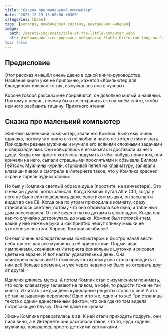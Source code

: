 ```yaml
---
title: "Сказка про маленький компьютер"
date: '2023-12-19 15:00:00 +0300'
categories: [Дзен]
tags: [эмпатия, лимбическая система, внутренняя империя]
image: 
  path: /assets/img/posts/tale-of-the-little-computer.webp
  alt: Изображение сгенерировано нейросетью Stable Diffusion (модель ComfyrollAnime_v1_fp16_pruned)
toc: false
---
```


## Предисловие

Этот рассказ я нашёл очень давно в одной книге-руководстве. Название книги уже не припомню, кажется «Компьютер для блондинок» или как-то так, выпускалась она в нулевых.

Короче говоря рассказ мне понравился, он довольно милый и наивный. Поэтому я решил, почему бы и не сохранить его на моём сайте, чтобы немного разбавить тишину. Приятного чтения!

## Сказка про маленький компьютер

Жил-был маленький компьютер, звали его Компик. Было ему очень одиноко, потому что никто его не любил и никто не хотел с ним играть. Приходили разные мужчины и мучили его всякими сложными задачами и сверхзадачами. Они ковырялись в его мозгах и доставали из него душу. Когда ему просто хотелось подумать о чём-нибудь приятном, они кричали на него, сыпали страшными проклятьями и обзывали Биллом Гейтсом. Мужчины курили, стряхивая пепел на клавиатуру, заливали клавиши пивом и смотрели в Интернете такое, что у Компика краснел экран и горели аудиоколонки.

Но был у Компика светлый образ в душе (простите, на винчестере). Это о нём он думал, когда зависал. Когда Компик путал Alt и Ctrl, когда у него не было сил пошевелить даже хвостиком мышки, он засыпал и видел во сне Её. Когда она по утрам приходила в комнату, сразу становилось светлей, потому что она открывала все окна, и табачный дым рассеивался. От неё вкусно пахло духами и шоколадом. Когда она как-то случайно дотронулась до мышки, Компик был потрясён тем, какие у неё нежные руки и как приятно чешут спинку мышки её ухоженные ноготки. Короче, Компик влюбился!

Он был очень наблюдательным компьютером и быстро начал вести себя так же, как все мужчины в её присутствии. Подмигивал лампочками, скачивал из Интернета фривольные шуточки и рисовал цветы на экране. И вот настал удивительный день. Она заинтересовалась им! Потихоньку-потихоньку она стала проводить с ним всё больше времени, и уже через неделю их было не оторвать друг от друга!

Идиллия длилась месяц. А потом Компик стал с изумлением понимать, что если клавиатуру заливают не пивом, а кофе, то радости тоже не так много. И читать каждый день кулинарные рецепты стало тошно! А эта её так называемая переписка! Одно и то же, одно и то же! Три страницы текста с одним единственным фактом, что она где-то там видела потрясающую блузку. Она её даже не купила!

Жизнь Компика превратилась в ад. К ней стали приходить подруги, они пили вино, а в Интернете они раскопали такое, что то, куда ходили мужчины, показалось просто детскими картинками.
